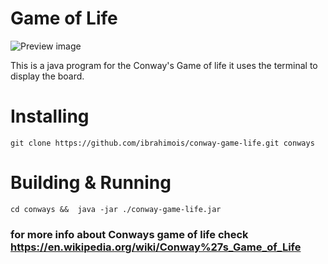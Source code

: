 # Game of Life

![Preview image](https://upload.wikimedia.org/wikipedia/commons/e/e5/Gospers_glider_gun.gif)

This is a java program for the Conway's Game of life
it uses the terminal to display the board.

# Installing 

```
git clone https://github.com/ibrahimois/conway-game-life.git conways
```

# Building & Running

```
cd conways &&  java -jar ./conway-game-life.jar
```


### for more info about Conways game of life check https://en.wikipedia.org/wiki/Conway%27s_Game_of_Life
